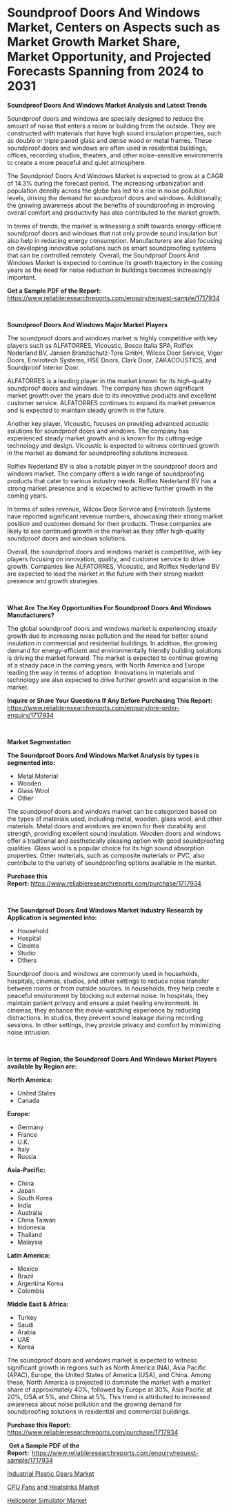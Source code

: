 <p><h1>Soundproof Doors And Windows Market, Centers on Aspects such as Market Growth Market Share, Market Opportunity, and Projected Forecasts Spanning from 2024 to 2031</h1></p><p><strong>Soundproof Doors And Windows Market Analysis and Latest Trends</strong></p>
<p><p>Soundproof doors and windows are specially designed to reduce the amount of noise that enters a room or building from the outside. They are constructed with materials that have high sound insulation properties, such as double or triple paned glass and dense wood or metal frames. These soundproof doors and windows are often used in residential buildings, offices, recording studios, theaters, and other noise-sensitive environments to create a more peaceful and quiet atmosphere.</p><p>The Soundproof Doors And Windows Market is expected to grow at a CAGR of 14.3% during the forecast period. The increasing urbanization and population density across the globe has led to a rise in noise pollution levels, driving the demand for soundproof doors and windows. Additionally, the growing awareness about the benefits of soundproofing in improving overall comfort and productivity has also contributed to the market growth.</p><p>In terms of trends, the market is witnessing a shift towards energy-efficient soundproof doors and windows that not only provide sound insulation but also help in reducing energy consumption. Manufacturers are also focusing on developing innovative solutions such as smart soundproofing systems that can be controlled remotely. Overall, the Soundproof Doors And Windows Market is expected to continue its growth trajectory in the coming years as the need for noise reduction in buildings becomes increasingly important.</p></p>
<p><strong>Get a Sample PDF of the Report:&nbsp;</strong> <a href="https://www.reliableresearchreports.com/enquiry/request-sample/1717934">https://www.reliableresearchreports.com/enquiry/request-sample/1717934</a></p>
<p>&nbsp;</p>
<p><strong>Soundproof Doors And Windows Major Market Players</strong></p>
<p><p>The soundproof doors and windows market is highly competitive with key players such as ALFATORRES, Vicoustic, Bosco Italia SPA, Rolflex Nederland BV, Jansen Brandschutz-Tore GmbH, Wilcox Door Service, Vigor Doors, Envirotech Systems, HSE Doors, Clark Door, ZAKACOUSTICS, and Soundproof Interior Door.</p><p>ALFATORRES is a leading player in the market known for its high-quality soundproof doors and windows. The company has shown significant market growth over the years due to its innovative products and excellent customer service. ALFATORRES continues to expand its market presence and is expected to maintain steady growth in the future.</p><p>Another key player, Vicoustic, focuses on providing advanced acoustic solutions for soundproof doors and windows. The company has experienced steady market growth and is known for its cutting-edge technology and design. Vicoustic is expected to witness continued growth in the market as demand for soundproofing solutions increases.</p><p>Rolflex Nederland BV is also a notable player in the soundproof doors and windows market. The company offers a wide range of soundproofing products that cater to various industry needs. Rolflex Nederland BV has a strong market presence and is expected to achieve further growth in the coming years.</p><p>In terms of sales revenue, Wilcox Door Service and Envirotech Systems have reported significant revenue numbers, showcasing their strong market position and customer demand for their products. These companies are likely to see continued growth in the market as they offer high-quality soundproof doors and windows solutions.</p><p>Overall, the soundproof doors and windows market is competitive, with key players focusing on innovation, quality, and customer service to drive growth. Companies like ALFATORRES, Vicoustic, and Rolflex Nederland BV are expected to lead the market in the future with their strong market presence and growth strategies.</p></p>
<p>&nbsp;</p>
<p><strong>What Are The Key Opportunities For Soundproof Doors And Windows Manufacturers?</strong></p>
<p><p>The global soundproof doors and windows market is experiencing steady growth due to increasing noise pollution and the need for better sound insulation in commercial and residential buildings. In addition, the growing demand for energy-efficient and environmentally friendly building solutions is driving the market forward. The market is expected to continue growing at a steady pace in the coming years, with North America and Europe leading the way in terms of adoption. Innovations in materials and technology are also expected to drive further growth and expansion in the market.</p></p>
<p><strong>Inquire or Share Your Questions If Any Before Purchasing This Report:</strong> <a href="https://www.reliableresearchreports.com/enquiry/pre-order-enquiry/1717934">https://www.reliableresearchreports.com/enquiry/pre-order-enquiry/1717934</a></p>
<p>&nbsp;</p>
<p><strong>Market Segmentation</strong></p>
<p><strong>The Soundproof Doors And Windows Market Analysis by types is segmented into:</strong></p>
<p><ul><li>Metal Material</li><li>Wooden</li><li>Glass Wool</li><li>Other</li></ul></p>
<p><p>The soundproof doors and windows market can be categorized based on the types of materials used, including metal, wooden, glass wool, and other materials. Metal doors and windows are known for their durability and strength, providing excellent sound insulation. Wooden doors and windows offer a traditional and aesthetically pleasing option with good soundproofing qualities. Glass wool is a popular choice for its high sound absorption properties. Other materials, such as composite materials or PVC, also contribute to the variety of soundproofing options available in the market.</p></p>
<p><strong>Purchase this Report:&nbsp;</strong><a href="https://www.reliableresearchreports.com/purchase/1717934">https://www.reliableresearchreports.com/purchase/1717934</a></p>
<p>&nbsp;</p>
<p><strong>The Soundproof Doors And Windows Market Industry Research by Application is segmented into:</strong></p>
<p><ul><li>Household</li><li>Hospital</li><li>Cinema</li><li>Studio</li><li>Others</li></ul></p>
<p><p>Soundproof doors and windows are commonly used in households, hospitals, cinemas, studios, and other settings to reduce noise transfer between rooms or from outside sources. In households, they help create a peaceful environment by blocking out external noise. In hospitals, they maintain patient privacy and ensure a quiet healing environment. In cinemas, they enhance the movie-watching experience by reducing distractions. In studios, they prevent sound leakage during recording sessions. In other settings, they provide privacy and comfort by minimizing noise intrusion.</p></p>
<p>&nbsp;</p>
<p><strong>In terms of Region, the Soundproof Doors And Windows Market Players available by Region are:</strong></p>
<p>
    <p> <strong> North America: </strong>
        <ul>
            <li>United States</li>
            <li>Canada</li>
        </ul>
        </p> 
    <p> <strong> Europe: </strong>
        <ul>
            <li>Germany</li>
            <li>France</li>
            <li>U.K.</li>
            <li>Italy</li>
            <li>Russia</li>
        </ul>
        </p> 
    <p> <strong> Asia-Pacific: </strong>
        <ul>
            <li>China</li>
            <li>Japan</li>
            <li>South Korea</li>
            <li>India</li>
            <li>Australia</li>
            <li>China Taiwan</li>
            <li>Indonesia</li>
            <li>Thailand</li>
            <li>Malaysia</li>
        </ul>
        </p> 
    <p> <strong> Latin America: </strong>
        <ul>
            <li>Mexico</li>
            <li>Brazil</li>
            <li>Argentina Korea</li>
            <li>Colombia</li>
        </ul>
        </p> 
    <p> <strong> Middle East & Africa: </strong>
        <ul>
            <li>Turkey</li>
            <li>Saudi</li>
            <li>Arabia</li>
            <li>UAE</li>
            <li>Korea</li>
        </ul>
    </p>
    </p>
<p><p>The soundproof doors and windows market is expected to witness significant growth in regions such as North America (NA), Asia Pacific (APAC), Europe, the United States of America (USA), and China. Among these, North America is projected to dominate the market with a market share of approximately 40%, followed by Europe at 30%, Asia Pacific at 20%, USA at 5%, and China at 5%. This trend is attributed to increased awareness about noise pollution and the growing demand for soundproofing solutions in residential and commercial buildings.</p></p>
<p><strong>Purchase this Report: </strong><a href="https://www.reliableresearchreports.com/purchase/1717934">https://www.reliableresearchreports.com/purchase/1717934</a></p>
<p>&nbsp;<strong>Get a Sample PDF of the Report:&nbsp;&nbsp;</strong><a href="https://www.reliableresearchreports.com/enquiry/request-sample/1717934">https://www.reliableresearchreports.com/enquiry/request-sample/1717934</a></p>
<p><strong></strong></p>
<p><p><a href="https://github.com/peachesmcdowel1/Market-Research-Report-List-1/blob/main/industrial-plastic-gears-market.md">Industrial Plastic Gears Market</a></p><p><a href="https://github.com/edytherolanlouisejk1miz0wig/Market-Research-Report-List-1/blob/main/cpu-fans-and-heatsinks-market.md">CPU Fans and Heatsinks Market</a></p><p><a href="https://sudsy-motorcycle-bbc.notion.site/Helicopter-Simulator-Market-Size-2024-2031-Global-Industrial-Analysis-Key-Geographical-Regions-M-ed76fb79b54f4e5aa0969c67aef36098">Helicopter Simulator Market</a></p></p>